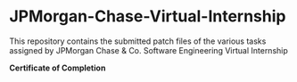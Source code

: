 # JPMorgan-Chase-Virtual-Internship

This repository contains the submitted patch files of the various tasks assigned by JPMorgan Chase & Co. Software Engineering Virtual Internship

**Certificate of Completion**
